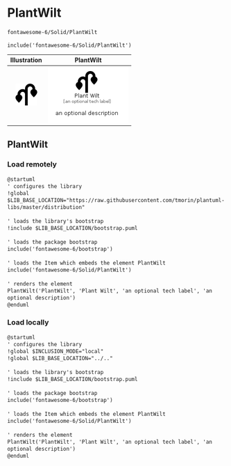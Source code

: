 # PlantWilt


```text
fontawesome-6/Solid/PlantWilt
```

```text
include('fontawesome-6/Solid/PlantWilt')
```



| Illustration | PlantWilt |
| :---: | :---: |
| ![illustration for Illustration](../../fontawesome-6/Solid/PlantWilt.png) | ![illustration for PlantWilt](../../fontawesome-6/Solid/PlantWilt.Local.png) |




## PlantWilt

### Load remotely
```plantuml
@startuml
' configures the library
!global $LIB_BASE_LOCATION="https://raw.githubusercontent.com/tmorin/plantuml-libs/master/distribution"

' loads the library's bootstrap
!include $LIB_BASE_LOCATION/bootstrap.puml

' loads the package bootstrap
include('fontawesome-6/bootstrap')

' loads the Item which embeds the element PlantWilt
include('fontawesome-6/Solid/PlantWilt')

' renders the element
PlantWilt('PlantWilt', 'Plant Wilt', 'an optional tech label', 'an optional description')
@enduml
```

### Load locally
```plantuml
@startuml
' configures the library
!global $INCLUSION_MODE="local"
!global $LIB_BASE_LOCATION="../.."

' loads the library's bootstrap
!include $LIB_BASE_LOCATION/bootstrap.puml

' loads the package bootstrap
include('fontawesome-6/bootstrap')

' loads the Item which embeds the element PlantWilt
include('fontawesome-6/Solid/PlantWilt')

' renders the element
PlantWilt('PlantWilt', 'Plant Wilt', 'an optional tech label', 'an optional description')
@enduml
```

